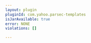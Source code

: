 ```yaml
---
layout: plugin
pluginId: com.yahoo.parsec-templates
isJarAvailable: true
error: NONE
violations: []

---
```

